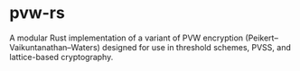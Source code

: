 # pvw-rs
A modular Rust implementation of a variant of PVW encryption (Peikert–Vaikuntanathan–Waters) designed for use in threshold schemes, PVSS, and lattice-based cryptography.
